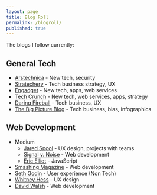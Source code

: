 ```yaml
---
layout: page
title: Blog Roll
permalink: /blogroll/
published: true
---
```



The blogs I follow currently:

General Tech
-----------
* [Arstechnica](http://arstechnica.com/) - New tech, security
* [Stratechery](https://stratechery.com/) - Tech business strategy, UX
* [Engadget](http://www.engadget.com/) - New tech, apps, web services
* [Tech Crunch](http://techcrunch.com/) - New tech, web services, apps, strategy
* [Daring Fireball](http://daringfireball.net/) - Tech business, UX
* [The Big Picture Blog](http://ritholtz.com/) - Tech business, bias, infographics

Web Development
-----------
* Medium
  * [Jared Spool](https://medium.com/@jmspool) - UX design, projects with teams
  * [Signal v. Noise](https://m.signalvnoise.com/) - Web development
  * [Eric Elliot](https://medium.com/@_ericelliott) - JavaScript
* [Smashing Magazine](https://www.smashingmagazine.com/) - Web development
* [Seth Godin](http://sethgodin.typepad.com/) - User experience (Non Tech)
* [Whitney Hess](https://whitneyhess.com/blog/) - UX design
* [David Walsh](https://davidwalsh.name/) - Web development
